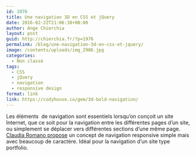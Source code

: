 ```yaml
---
id: 1976
title: Une navigation 3D en CSS et jQuery
date: 2016-02-22T21:06:38+00:00
author: Ange Chierchia
layout: post
guid: http://chierchia.fr/?p=1976
permalink: /blog/une-navigation-3d-en-css-et-jquery/
image: /contents/uploads/img_2986.jpg
categories:
  - Non classé
tags:
  - CSS
  - jQuery
  - navigation
  - responsive design
format: link
link: https://codyhouse.co/gem/3d-bold-navigation/
---
```


Les éléments  de navigation sont essentiels lorsqu&rsquo;on conçoit un site Internet, que ce soit pour la navigation entre les différentes pages d&rsquo;un site, ou simplement se déplacer vers différentes sections d&rsquo;une même page. [Claudia Romano propose](https://codyhouse.co/gem/3d-bold-navigation/) un concept de navigation responsive simple mais avec beaucoup de caractère. Idéal pour la navigation d&rsquo;un site type portfolio.